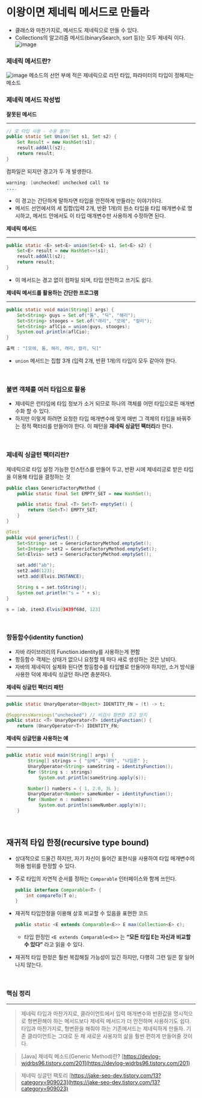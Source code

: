 # 이왕이면 제네릭 메서드로 만들라

- 클래스와 마찬가지로, 메서드도 제네릭으로 만들 수 있다.
- Collections의 알고리즘 메서드(binarySearch, sort 등)는 모두 제네릭 이다.
![image](https://user-images.githubusercontent.com/90807343/163665580-10650a41-3668-45ff-8aae-27d7d33af918.png)

### 제네릭 메서드란?
![image](https://user-images.githubusercontent.com/90807343/163665485-f3762c1d-34e3-4490-8c54-09d2f7dcd836.png)
메소드의 선언 부에 적은 제네릭으로 리턴 타입, 파라미터의 타입이 정해지는 메소드

### 제네릭 메서드 작성법

**잘못된 메서드**

---

```java
// 로 타입 사용 - 수용 불가!
public static Set Union(Set s1, Set s2) {
	Set Result = new HashSet(s1);
	result.addAll(s2);
	return result;
}
```

컴파일은 되지만 경고가 두 개 발생한다. 

```java
warning: [unchecked] unchecked call to
....
```

- 이 경고는 간단하게 말하자면 타입을 안전하게 만들라는 이야기이다.
- 메서드 선언에서의 세 집합(입력 2개, 반환 1개)의 원소 타입을 타입 매개변수로 명시하고, 메서드 안에서도 이 타입 매개변수만 사용하게 수정하면 된다.

**제네릭 메서드**

---

```java
public static <E> set<E> union(Set<E> s1, Set<E> s2) {
	Set<E> result = new HashSet<>(s1);
	result.addAll(s2);
	return result;
}
```

- 이 메서드는 경고 없이 컴파일 되며, 타입 안전하고 쓰기도 쉽다.

**제네릭 메서드를 활용하는 간단한 프로그램**

---

```java
public static void main(String[] args) {
	Set<String> guys = Set.of("톰", "딕", "해리");
	Set<String> stooges = Set.of("래리", "모에", "컬리");
	Set<String> aflCio = union(guys, stooges);
	System.out.println(aflCio);
}

출력 : "[모에, 톰, 해리, 래리, 컬리, 딕]"
```

- `union` 메서드는 집합 3개 (입력 2개, 반환 1개)의 타입이 모두 같아야 한다.

<br>

### 불변 객체를 여러 타입으로 활용

- 제네릭은 런타임에 타입 정보가 소거 되므로 하나의 객체를 어떤 타입으로든 매개변수화 할 수 있다.
- 하지만 이렇게 하려면 요청한 타입 매개변수에 맞게 매번 그 객체의 타입을 바꿔주는 정적 팩터리를 만들어야 한다. 이 패턴을 **재네릭 싱글턴 팩터리**라 한다.

<br>

### 제네릭 싱글턴 팩터리란?

제네릭으로 타입 설정 가능한 인스턴스를 만들어 두고, 반환 시에 제네리긍로 받은 타입을 이용해 타입을 결정하는 것

```java
public class GenericFactoryMethod { 
	public static final Set EMPTY_SET = new HashSet(); 

	public static final <T> Set<T> emptySet() { 
		return (Set<T>) EMPTY_SET; 
	} 
}
```

```java
@Test 
public void genericTest() { 
	Set<String> set = GenericFactoryMethod.emptySet(); 
	Set<Integer> set2 = GenericFactoryMethod.emptySet(); 
	Set<Elvis> set3 = GenericFactoryMethod.emptySet(); 

	set.add("ab"); 
	set2.add(123); 
	set3.add(Elvis.INSTANCE); 

	String s = set.toString(); 
	System.out.println("s = " + s); 
}

s = [ab, item3.Elvis@3439f68d, 123]
```

<br>

### 항등함수(identity function)

- 자바 라이브러리의 Function.identity를 사용하는게 편함
- 항등함수 객체는 상태가 없으니 요청할 때 마다 새로 생성하는 것은 낭비다.
- 자바의 제네릭이 실체화 된다면 항등함수를 타입별로 만들어야 하지만, 소거 방식을 사용한 덕에 제네릭 싱글턴 하나면 충분하다.

**제네릭 싱글턴 팩터리 패턴**

---

```java
public static UnaryOperator<Object> IDENTITY_FN = (t) -> t;

@SuppressWarnings("unchecked") // 비검사 형변환 경고 방지
public static <T> UnaryOperator<T> identiyFunction() {
	return (UnaryOperator<T>) IDENTITY_FN;
```

**제네릭 싱글턴을 사용하는 예**

---

```java
public static void main(String[] args) {
        String[] strings = { "삼베", "대마", "나일론" };
        UnaryOperator<String> sameString = identityFunction();
        for (String s : strings)
            System.out.println(sameString.apply(s));

        Number[] numbers = { 1, 2.0, 3L };
        UnaryOperator<Number> sameNumber = identityFunction();
        for (Number n : numbers)
            System.out.println(sameNumber.apply(n));
    }
```

<br>

## 재귀적 타입 한정(recursive type bound)

- 상대적으로 드물긴 하지만, 자기 자신이 들어간 표현식을 사용하여 타입 매개변수의 허용 범위를 한정할 수 있다.
- 주로 타입의 자연적 순서를 정하는 `Comparable` 인터페이스와 함께 쓰인다.
    
    ```java
    public interface Comparable<T> {
    	int compareTo(T o);
    }
    ```
    
- 재귀적 타입한정을 이용해 상호 비교할 수 있음을 표현한 코드
    
    ```java
    public static <E extends Comparable<E>> E max(Collection<E> c);
    ```
    
    - 타입 한정인 `<E extends Comparable<E>>` 는 **“모든 타입 E는 자신과 비교할 수 있다”** 라고 읽을 수 있다.
- 재귀적 타입 한정은 훨씬 복잡해질 가능성이 있긴 하지만, 다행히 그런 일은 잘 일어나지 않는다.

<br>

### 핵심 정리

---

> 제네릭 타입과 마찬가지로, 클라이언트에서 입력 매개변수와 반환값을 명시적으로 형변환해야 하는 메서드보다 제네릭 메서드가 더 안전하며 사용하기도 쉽다. 
타입과 마찬가지로, 형변환을 해줘야 하는 기존메서드는 제네릭하게 만들자.
기존 클라이언트는 그대로 둔 채 새로운 사용자의 삶을 훨씬 편하게 만들어줄 것이다.
> 

> [Java] 제네릭 메소드(Generic Method)란?
[https://devlog-wjdrbs96.tistory.com/201](https://devlog-wjdrbs96.tistory.com/201)
> 

> 제네릭 싱글턴 팩토리
[https://jake-seo-dev.tistory.com/13?category=909023](https://jake-seo-dev.tistory.com/13?category=909023)
>
